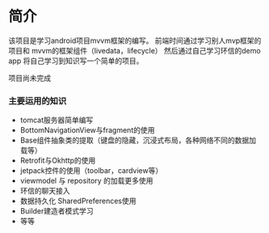 # 简介

该项目是学习android项目mvvm框架的编写。
前端时间通过学习别人mvp框架的项目和 mvvm的框架组件（livedata，lifecycle）
然后通过自己学习环信的demo app 将自己学习到知识写一个简单的项目。

  项目尚未完成


### 主要运用的知识

- tomcat服务器简单编写
- BottomNavigationView与fragment的使用
- Base组件抽象类的提取（键盘的隐藏，沉浸式布局，各种网络不同的数据加载等）
- Retrofit与Okhttp的使用
- jetpack控件的使用（toolbar，cardview等）
- viewmodel 与 repository 的加载更多使用
- 环信的聊天接入
- 数据持久化 SharedPreferences使用
- Builder建造者模式学习
- 等等
